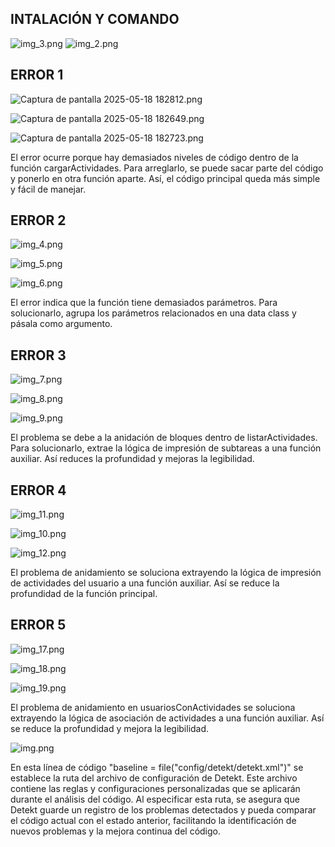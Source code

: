 ## INTALACIÓN Y COMANDO
![img_3.png](MEJORA-TASK/imagenes/img_3.png)
![img_2.png](MEJORA-TASK/imagenes/img_2.png)

## ERROR 1 
![Captura de pantalla 2025-05-18 182812.png](../../../Im%C3%A1genes/Capturas%20de%20pantalla/Captura%20de%20pantalla%202025-05-18%20182812.png)

![Captura de pantalla 2025-05-18 182649.png](../../../Im%C3%A1genes/Capturas%20de%20pantalla/Captura%20de%20pantalla%202025-05-18%20182649.png)

![Captura de pantalla 2025-05-18 182723.png](../../../Im%C3%A1genes/Capturas%20de%20pantalla/Captura%20de%20pantalla%202025-05-18%20182723.png)

El error ocurre porque hay demasiados niveles de código dentro de la función cargarActividades. Para arreglarlo, se puede sacar parte del código y ponerlo en otra función aparte. Así, el código principal queda más simple y fácil de manejar.


## ERROR 2

![img_4.png](MEJORA-TASK/imagenes/img_4.png)

![img_5.png](MEJORA-TASK/imagenes/img_5.png)

![img_6.png](MEJORA-TASK/imagenes/img_6.png)

El error indica que la función tiene demasiados parámetros. Para solucionarlo, agrupa los parámetros relacionados en una data class y pásala como argumento.


## ERROR 3

![img_7.png](MEJORA-TASK/imagenes/img_7.png)

![img_8.png](MEJORA-TASK/imagenes/img_8.png)

![img_9.png](MEJORA-TASK/imagenes/img_9.png)

El problema se debe a la anidación de bloques dentro de listarActividades. Para solucionarlo, extrae la lógica de impresión de subtareas a una función auxiliar. Así reduces la profundidad y mejoras la legibilidad.


## ERROR 4

![img_11.png](MEJORA-TASK/imagenes/img_11.png)

![img_10.png](MEJORA-TASK/imagenes/img_10.png)

![img_12.png](MEJORA-TASK/imagenes/img_12.png)

El problema de anidamiento se soluciona extrayendo la lógica de impresión de actividades del usuario a una función auxiliar. Así se reduce la profundidad de la función principal.


## ERROR 5

![img_17.png](MEJORA-TASK/imagenes/img_17.png)

![img_18.png](MEJORA-TASK/imagenes/img_18.png)

![img_19.png](MEJORA-TASK/imagenes/img_19.png)

El problema de anidamiento en usuariosConActividades se soluciona extrayendo la lógica de asociación de actividades a una función auxiliar. Así se reduce la profundidad y mejora la legibilidad.


![img.png](img.png)

En esta línea de código "baseline = file("config/detekt/detekt.xml")" se establece la ruta del archivo de configuración de Detekt. Este archivo contiene las reglas y configuraciones personalizadas que se aplicarán durante el análisis del código. Al especificar esta ruta, se asegura que Detekt guarde un registro de los problemas detectados y pueda comparar el código actual con el estado anterior, facilitando la identificación de nuevos problemas y la mejora continua del código.